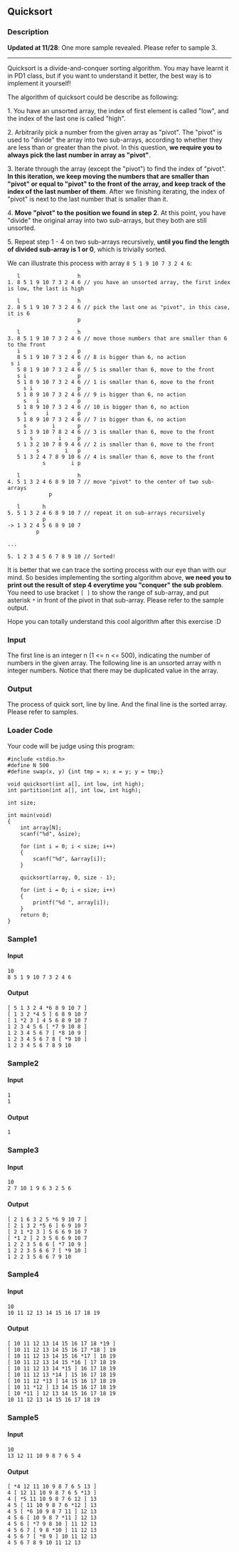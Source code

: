 Quicksort
---------

### Description

<div>

**Updated at 11/28**: One more sample revealed. Please refer to sample
3.

------------------------------------------------------------------------

Quicksort is a divide-and-conquer sorting algorithm. You may have learnt
it in PD1 class, but if you want to understand it better, the best way
is to implement it yourself!

The algorithm of quicksort could be describe as following:

1\. You have an unsorted array, the index of first element is called
\"low\", and the index of the last one is called \"high\".

2\. Arbitrarily pick a number from the given array as \"pivot\". The
\"pivot\" is used to \"divide\" the array into two sub-arrays, according
to whether they are less than or greater than the pivot. In this
question, **we require you to always pick the last number in array as
\"pivot\"**.

3\. Iterate through the array (except the \"pivot\") to find the index
of \"pivot\". **In this iteration, we keep moving the numbers that are
smaller than \"pivot\" or equal to \"pivot\" to the front of the array,
and keep track of the index of the last number of them**. After we
finishing iterating, the index of \"pivot\" is next to the last number
that is smaller than it.

4\. **Move \"pivot\" to the position we found in step 2**. At this
point, you have \"divide\" the original array into two sub-arrays, but
they both are still unsorted.

5\. Repeat step 1 - 4 on two sub-arrays recursively, **until you find
the length of divided sub-array is 1 or 0**, which is trivially sorted.

We can illustrate this process with array `8 5 1 9 10 7 3 2 4 6`:

       l                  h
    1. 8 5 1 9 10 7 3 2 4 6 // you have an unsorted array, the first index is low, the last is high

       l                  h
    2. 8 5 1 9 10 7 3 2 4 6 // pick the last one as "pivot", in this case, it is 6
                          p

       l                  h
    3. 8 5 1 9 10 7 3 2 4 6 // move those numbers that are smaller than 6 to the front
       i                  p
       8 5 1 9 10 7 3 2 4 6 // 8 is bigger than 6, no action
     s i                  p
       5 8 1 9 10 7 3 2 4 6 // 5 is smaller than 6, move to the front
       s i                p
       5 1 8 9 10 7 3 2 4 6 // 1 is smaller than 6, move to the front
         s i              p
       5 1 8 9 10 7 3 2 4 6 // 9 is bigger than 6, no action
         s   i            p
       5 1 8 9 10 7 3 2 4 6 // 10 is bigger than 6, no action
         s      i         p
       5 1 8 9 10 7 3 2 4 6 // 7 is bigger than 6, no action
         s        i       p
       5 1 3 9 10 7 8 2 4 6 // 3 is smaller than 6, move to the front
           s        i     p
       5 1 3 2 10 7 8 9 4 6 // 2 is smaller than 6, move to the front
             s        i   p
       5 1 3 2 4 7 8 9 10 6 // 4 is smaller than 6, move to the front
               s        i p

       l                  h
    4. 5 1 3 2 4 6 8 9 10 7 // move "pivot" to the center of two sub-arrays
                 p

       l       h
    5. 5 1 3 2 4 6 8 9 10 7 // repeat it on sub-arrays recursively
               p
    -> 1 3 2 4 5 6 8 9 10 7
             p

    ...

    5. 1 2 3 4 5 6 7 8 9 10 // Sorted!

It is better that we can trace the sorting process with our eye than
with our mind. So besides implementing the sorting algorithm above, **we
need you to print out the result of step 4 everytime you \"conquer\" the
sub problem**. You need to use bracket `[ ]` to show the range of
sub-array, and put asterisk `*` in front of the pivot in that sub-array.
Please refer to the sample output.

Hope you can totally understand this cool algorithm after this exercise
:D

</div>

### Input

The first line is an integer n (1 \<= n \<= 500), indicating the number
of numbers in the given array. The following line is an unsorted array
with n integer numbers. Notice that there may be duplicated value in the
array.

### Output

The process of quick sort, line by line. And the final line is the
sorted array. Please refer to samples.

### Loader Code

<div>

Your code will be judge using this program:

</div>

    #include <‍stdio.h>
    #define N 500
    #define swap(x, y) {int tmp = x; x = y; y = tmp;}

    void quicksort(int a[], int low, int high);
    int partition(int a[], int low, int high);

    int size;

    int main(void)
    {
        int array[N];
        scanf("%d", &size);

        for (int i = 0; i <‍ size; i++)
        {
            scanf("%d", &array[i]);
        }

        quicksort(array, 0, size - 1);

        for (int i = 0; i <‍ size; i++)
        {
            printf("%d ", array[i]);
        }
        return 0;
    }

<div>

### Sample1

#### Input

    10
    8 5 1 9 10 7 3 2 4 6

#### Output

    [ 5 1 3 2 4 *6 8 9 10 7 ] 
    [ 1 3 2 *4 5 ] 6 8 9 10 7 
    [ 1 *2 3 ] 4 5 6 8 9 10 7 
    1 2 3 4 5 6 [ *7 9 10 8 ] 
    1 2 3 4 5 6 7 [ *8 10 9 ] 
    1 2 3 4 5 6 7 8 [ *9 10 ] 
    1 2 3 4 5 6 7 8 9 10 

</div>

<div>

### Sample2

#### Input

    1
    1

#### Output

    1 

</div>

<div>

### Sample3

#### Input

    10
    2 7 10 1 9 6 3 2 5 6 

#### Output

    [ 2 1 6 3 2 5 *6 9 10 7 ] 
    [ 2 1 3 2 *5 6 ] 6 9 10 7 
    [ 2 1 *2 3 ] 5 6 6 9 10 7 
    [ *1 2 ] 2 3 5 6 6 9 10 7 
    1 2 2 3 5 6 6 [ *7 10 9 ] 
    1 2 2 3 5 6 6 7 [ *9 10 ] 
    1 2 2 3 5 6 6 7 9 10 

</div>

<div>

### Sample4

#### Input

    10
    10 11 12 13 14 15 16 17 18 19 

#### Output

    [ 10 11 12 13 14 15 16 17 18 *19 ] 
    [ 10 11 12 13 14 15 16 17 *18 ] 19 
    [ 10 11 12 13 14 15 16 *17 ] 18 19 
    [ 10 11 12 13 14 15 *16 ] 17 18 19 
    [ 10 11 12 13 14 *15 ] 16 17 18 19 
    [ 10 11 12 13 *14 ] 15 16 17 18 19 
    [ 10 11 12 *13 ] 14 15 16 17 18 19 
    [ 10 11 *12 ] 13 14 15 16 17 18 19 
    [ 10 *11 ] 12 13 14 15 16 17 18 19 
    10 11 12 13 14 15 16 17 18 19 

</div>

<div>

### Sample5

#### Input

    10
    13 12 11 10 9 8 7 6 5 4 

#### Output

    [ *4 12 11 10 9 8 7 6 5 13 ] 
    4 [ 12 11 10 9 8 7 6 5 *13 ] 
    4 [ *5 11 10 9 8 7 6 12 ] 13 
    4 5 [ 11 10 9 8 7 6 *12 ] 13 
    4 5 [ *6 10 9 8 7 11 ] 12 13 
    4 5 6 [ 10 9 8 7 *11 ] 12 13 
    4 5 6 [ *7 9 8 10 ] 11 12 13 
    4 5 6 7 [ 9 8 *10 ] 11 12 13 
    4 5 6 7 [ *8 9 ] 10 11 12 13 
    4 5 6 7 8 9 10 11 12 13 

</div>
